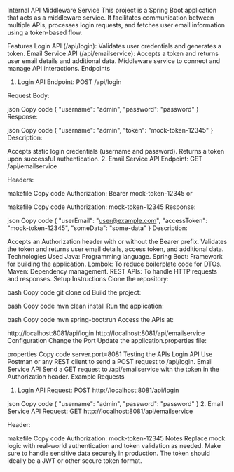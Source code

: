 Internal API Middleware Service
This project is a Spring Boot application that acts as a middleware service. It facilitates communication between multiple APIs, processes login requests, and fetches user email information using a token-based flow.

Features
Login API (/api/login): Validates user credentials and generates a token.
Email Service API (/api/emailservice): Accepts a token and returns user email details and additional data.
Middleware service to connect and manage API interactions.
Endpoints
1. Login API
Endpoint: POST /api/login

Request Body:

json
Copy code
{
  "username": "admin",
  "password": "password"
}
Response:

json
Copy code
{
  "username": "admin",
  "token": "mock-token-12345"
}
Description:

Accepts static login credentials (username and password).
Returns a token upon successful authentication.
2. Email Service API
Endpoint: GET /api/emailservice

Headers:

makefile
Copy code
Authorization: Bearer mock-token-12345
or

makefile
Copy code
Authorization: mock-token-12345
Response:

json
Copy code
{
  "userEmail": "user@example.com",
  "accessToken": "mock-token-12345",
  "someData": "some-data"
}
Description:

Accepts an Authorization header with or without the Bearer prefix.
Validates the token and returns user email details, access token, and additional data.
Technologies Used
Java: Programming language.
Spring Boot: Framework for building the application.
Lombok: To reduce boilerplate code for DTOs.
Maven: Dependency management.
REST APIs: To handle HTTP requests and responses.
Setup Instructions
Clone the repository:

bash
Copy code
git clone <repository-url>
cd <repository-folder>
Build the project:

bash
Copy code
mvn clean install
Run the application:

bash
Copy code
mvn spring-boot:run
Access the APIs at:

http://localhost:8081/api/login
http://localhost:8081/api/emailservice
Configuration
Change the Port
Update the application.properties file:

properties
Copy code
server.port=8081
Testing the APIs
Login API
Use Postman or any REST client to send a POST request to /api/login.
Email Service API
Send a GET request to /api/emailservice with the token in the Authorization header.
Example Requests
1. Login API Request:
POST http://localhost:8081/api/login

json
Copy code
{
  "username": "admin",
  "password": "password"
}
2. Email Service API Request:
GET http://localhost:8081/api/emailservice

Header:

makefile
Copy code
Authorization: mock-token-12345
Notes
Replace mock logic with real-world authentication and token validation as needed.
Make sure to handle sensitive data securely in production.
The token should ideally be a JWT or other secure token format.
